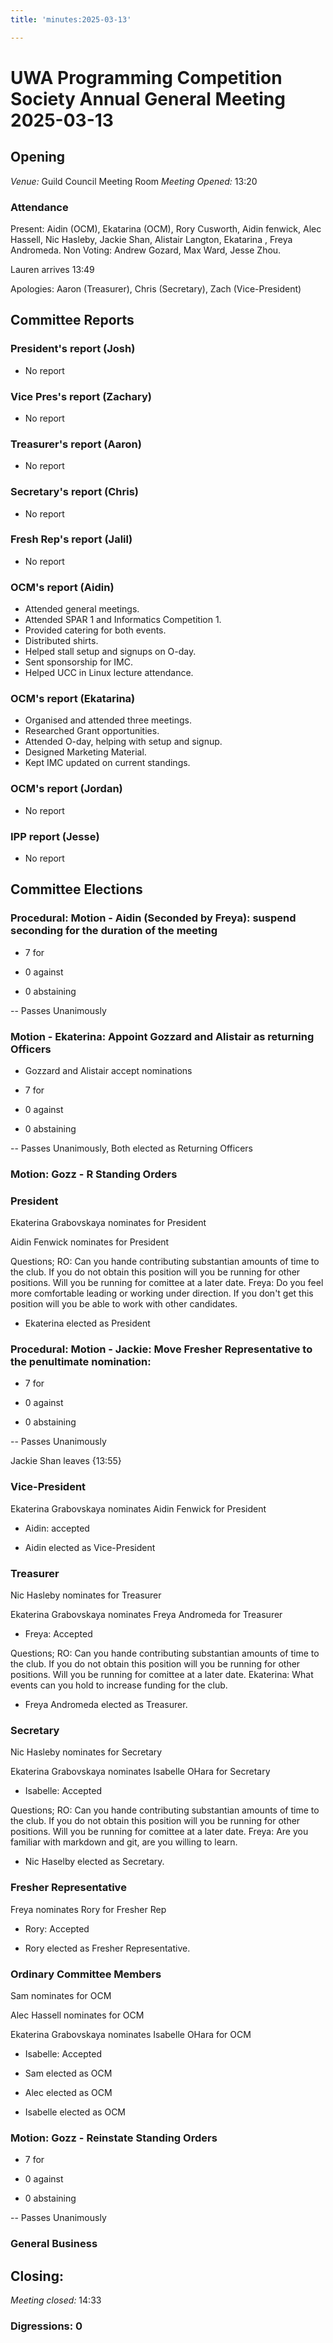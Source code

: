 ```yaml
---
title: 'minutes:2025-03-13'

---
```


# UWA Programming Competition Society Annual General Meeting 2025-03-13






## Opening


 
*Venue:* Guild Council Meeting Room
*Meeting Opened:* 13:20
 


 

### Attendance
 


 

Present: Aidin (OCM), Ekatarina (OCM), Rory Cusworth, Aidin fenwick, Alec Hassell, Nic Hasleby, Jackie Shan, Alistair Langton,  Ekatarina , Freya Andromeda. Non Voting: Andrew Gozard, Max Ward, Jesse Zhou.

Lauren arrives 13:49

Apologies: Aaron (Treasurer), Chris (Secretary), Zach (Vice-President)
 


 

## Committee Reports
 


 
### President's report (Josh)
- No report
 


 


 

### Vice Pres's report (Zachary)
 - No report


 


 

### Treasurer's report (Aaron)
 - No report


 


 

### Secretary's report (Chris)
 - No report


 


 


 

### Fresh Rep's report (Jalil)
- No report

 


 


 

### OCM's report (Aidin)
- Attended general meetings.
- Attended SPAR 1 and Informatics Competition 1.
- Provided catering for both events.
- Distributed shirts.
- Helped stall setup and signups on O-day.
- Sent sponsorship for IMC.
- Helped UCC in Linux lecture attendance.

 


 


 

### OCM's report (Ekatarina)
 - Organised and attended three meetings.
 - Researched Grant opportunities.
 - Attended O-day, helping with setup and signup.
 - Designed Marketing Material.
 - Kept IMC updated on current standings.


 


 


 

### OCM's report (Jordan)
 - No report


 


 


 

### IPP report (Jesse)
 - No report



 

## Committee Elections

 

### Procedural: Motion - Aidin (Seconded by Freya): suspend seconding for the duration of the meeting



- 7 for
 

- 0 against
 

- 0 abstaining

-- Passes Unanimously

 
### Motion - Ekaterina: Appoint Gozzard and Alistair as returning Officers
- Gozzard and Alistair accept nominations
 
- 7 for
 

- 0 against
 

- 0 abstaining

-- Passes Unanimously, Both elected as Returning Officers


 ### Motion: Gozz - R Standing Orders

### President



Ekaterina Grabovskaya nominates for President




Aidin Fenwick nominates for President


Questions;
RO: Can you hande contributing substantian amounts of time to the club. If you do not obtain this position will you be running for other positions. Will you be running for comittee at a later date.
Freya: Do you feel more comfortable leading or working under direction. If you don't get this position will you be able to work with other candidates.

- Ekaterina elected as President
### Procedural: Motion - Jackie: Move Fresher Representative to the penultimate nomination:

- 7 for
 

- 0 against
 

- 0 abstaining

-- Passes Unanimously


Jackie Shan leaves {13:55}




 

### Vice-President

Ekaterina Grabovskaya nominates Aidin Fenwick for President
 - Aidin: accepted



- Aidin elected as Vice-President




### Treasurer
Nic Hasleby nominates for Treasurer

Ekaterina Grabovskaya nominates Freya Andromeda for Treasurer
- Freya: Accepted

Questions;
RO: Can you hande contributing substantian amounts of time to the club. If you do not obtain this position will you be running for other positions. Will you be running for comittee at a later date.
Ekaterina: What events can you hold to increase funding for the club.

- Freya Andromeda elected as Treasurer.

### Secretary

Nic Hasleby nominates for Secretary

Ekaterina Grabovskaya nominates Isabelle OHara for Secretary
- Isabelle: Accepted

Questions;
RO: Can you hande contributing substantian amounts of time to the club. If you do not obtain this position will you be running for other positions. Will you be running for comittee at a later date.
Freya: Are you familiar with markdown and git, are you willing to learn.

- Nic Haselby elected as Secretary.


### Fresher Representative
Freya nominates Rory for Fresher Rep
 - Rory: Accepted

- Rory elected as Fresher Representative.

### Ordinary Committee Members

Sam nominates for OCM

Alec Hassell nominates for OCM

Ekaterina Grabovskaya nominates Isabelle OHara for OCM
- Isabelle: Accepted


- Sam elected as OCM
- Alec elected as OCM
- Isabelle elected as OCM



### Motion: Gozz - Reinstate Standing Orders

- 7 for
 

- 0 against
 

- 0 abstaining

-- Passes Unanimously

### General Business




## Closing:
 


 

*Meeting closed:* 14:33
 


 

### Digressions: 0